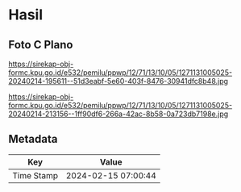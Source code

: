 # Hasil

## Foto C Plano

https://sirekap-obj-formc.kpu.go.id/e532/pemilu/ppwp/12/71/13/10/05/1271131005025-20240214-195611--51d3eabf-5e60-403f-8476-30941dfc8b48.jpg

https://sirekap-obj-formc.kpu.go.id/e532/pemilu/ppwp/12/71/13/10/05/1271131005025-20240214-213156--1ff90df6-266a-42ac-8b58-0a723db7198e.jpg


## Metadata

| Key        | Value               |
| ---------- | ------------------- |
| Time Stamp | 2024-02-15 07:00:44 |



